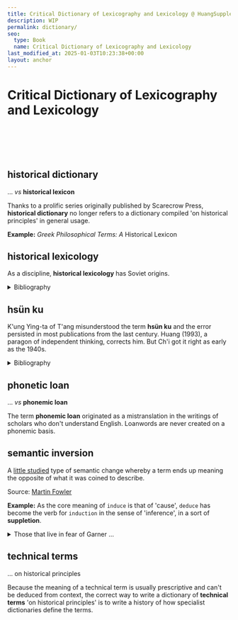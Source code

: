 ```yaml
---
title: Critical Dictionary of Lexicography and Lexicology @ HuangSupplement
description: WIP
permalink: dictionary/
seo:
  type: Book
  name: Critical Dictionary of Lexicography and Lexicology
last_modified_at: 2025-01-03T10:23:38+00:00
layout: anchor
---
```

# Critical Dictionary of Lexicography and Lexicology
&nbsp;  
&nbsp;  
&nbsp;  
&nbsp;  
## historical dictionary
… _vs_ **historical lexicon**

Thanks to a prolific series originally published by Scarecrow Press, **historical dictionary** no longer refers to a dictionary compiled 'on historical principles' in general usage.

**Example:** _Greek Philosophical Terms: A_ Historical Lexicon

## historical lexicology

As a discipline, **historical lexicology** has Soviet origins.

<details>
    <summary>Bibliography</summary>
    <br>
    <ul>
      <li>Considine, John, 'Historical Lexicology', in idem (ed.), <em>Webs of Words: New Studies in Historical Lexicology</em> (Newcastle upon Tyne, 2010), viii–ix.</li>
    </ul>
</details>

## hsün ku

K'ung Ying-ta of T'ang misunderstood the term **hsün ku** and the error persisted in most publications from the last century. Huang (1993), a paragon of independent thinking, corrects him. But Ch'i got it right as early as the 1940s.

<details>
    <summary>Bibliography</summary>
    <br>
    <ul>
      <li>黃懷信, '"Hsün ku" tê yu lai chi han i', <em>Hsi pei ta hsüeh hsüeh pao</em>, 23/4 (1993), 79–81.</li>
      <li>齊佩瑢, <em>Hsün ku hsüeh kai lun</em> (Peking, 1984), 1–12.</li>
    </ul>
</details>

## phonetic loan
… _vs_ **phonemic loan**

The term **phonemic loan** originated as a mistranslation in the writings of scholars who don't understand English. Loanwords are never created on a phonemic basis.

## semantic inversion

A [little studied](https://traugottpeople.sites.stanford.edu/sites/g/files/sbiybj28616/files/media/file/traugott2017a.pdf) type of semantic change whereby a term ends up meaning the opposite of what it was coined to describe.

Source: [Martin Fowler](https://martinfowler.com/bliki/SemanticDiffusion.html#:~:text=Semantic%20Inversion)

**Example:** As the core meaning of `induce` is that of 'cause', `deduce` has become the verb for `induction` in the sense of 'inference', in a sort of **suppletion**.

<details>
    <summary>Those that live in fear of Garner …</summary>
… can nevertheless still write things like 'whereas in principle historical dictionaries proceed by <em>induction</em> from quotations to definition, this is impracticable in the case of terminology: the changing senses of geek can be <em>induced</em> from quotation evidence'.
</details>

## technical terms
… on historical principles

Because the meaning of a technical term is usually prescriptive and can't be deduced from context, the correct way to write a dictionary of **technical terms** 'on historical principles' is to write a history of how specialist dictionaries define the terms.
